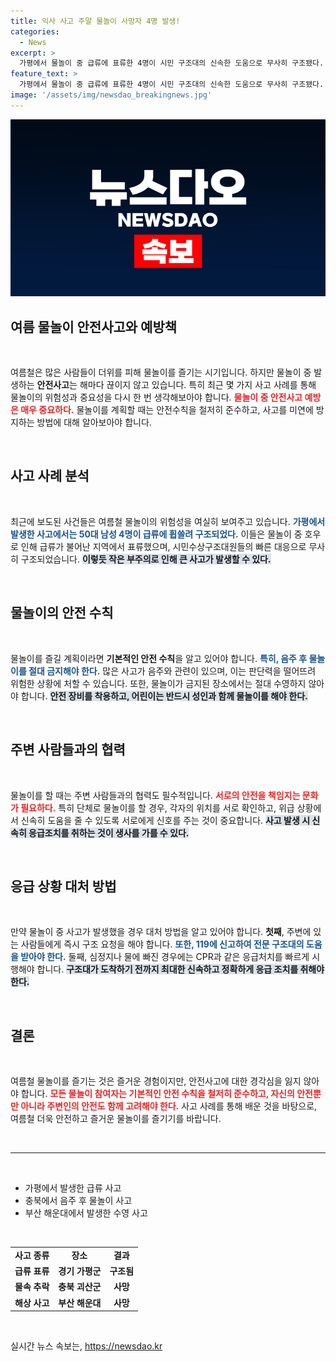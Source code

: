 ```yaml
---
title: 익사 사고 주말 물놀이 사망자 4명 발생!
categories:
  - News
excerpt: >
  가평에서 물놀이 중 급류에 표류한 4명이 시민 구조대의 신속한 도움으로 무사히 구조됐다. 이번 여름, 피서객 증가와 뜨거운 열기로 인해 사고가 잇따르고 있어 각별한 주의가 필요하다!
feature_text: >
  가평에서 물놀이 중 급류에 표류한 4명이 시민 구조대의 신속한 도움으로 무사히 구조됐다. 이번 여름, 피서객 증가와 뜨거운 열기로 인해 사고가 잇따르고 있어 각별한 주의가 필요하다!
image: '/assets/img/newsdao_breakingnews.jpg'
---
```


<p><img src="/assets/img/newsdao_breakingnews.jpg" alt="pcversion 속보" /></p>

<h2 data-ke-size="size26">여름 물놀이 안전사고와 예방책</h2>

<p data-ke-size="size16">&nbsp;</p>

<p>여름철은 많은 사람들이 더위를 피해 물놀이를 즐기는 시기입니다. 하지만 물놀이 중 발생하는 <b>안전사고</b>는 해마다 끊이지 않고 있습니다. 특히 최근 몇 가지 사고 사례를 통해 물놀이의 위험성과 중요성을 다시 한 번 생각해보아야 합니다. <b><span style="color: #ee2323;">물놀이 중 안전사고 예방은 매우 중요하다.</span></b> 물놀이를 계획할 때는 안전수칙을 철저히 준수하고, 사고를 미연에 방지하는 방법에 대해 알아보아야 합니다.</p>

<p data-ke-size="size16">&nbsp;</p>

<h2 data-ke-size="size26">사고 사례 분석</h2>

<p data-ke-size="size16">&nbsp;</p>

<p>최근에 보도된 사건들은 여름철 물놀이의 위험성을 여실히 보여주고 있습니다. <b><span style="color: #1a5490;">가평에서 발생한 사고에서는 50대 남성 4명이 급류에 휩쓸려 구조되었다.</span></b> 이들은 물놀이 중 호우로 인해 급류가 불어난 지역에서 표류했으며, 시민수상구조대원들의 빠른 대응으로 무사히 구조되었습니다. <b><span style="background-color: #21538527;">이렇듯 작은 부주의로 인해 큰 사고가 발생할 수 있다.</span></b></p>

<p data-ke-size="size16">&nbsp;</p>

<h2 data-ke-size="size26">물놀이의 안전 수칙</h2>

<p data-ke-size="size16">&nbsp;</p>

<p>물놀이를 즐길 계획이라면 <b>기본적인 안전 수칙</b>을 알고 있어야 합니다. <b><span style="color: #1a5490;">특히, 음주 후 물놀이를 절대 금지해야 한다.</span></b> 많은 사고가 음주와 관련이 있으며, 이는 판단력을 떨어뜨려 위험한 상황에 처할 수 있습니다. 또한, 물놀이가 금지된 장소에서는 절대 수영하지 않아야 합니다. <b><span style="background-color: #21538527;">안전 장비를 착용하고, 어린이는 반드시 성인과 함께 물놀이를 해야 한다.</span></b></p>

<p data-ke-size="size16">&nbsp;</p>

<h2 data-ke-size="size26">주변 사람들과의 협력</h2>

<p data-ke-size="size16">&nbsp;</p>

<p>물놀이를 할 때는 주변 사람들과의 협력도 필수적입니다. <b><span style="color: #ee2323;">서로의 안전을 책임지는 문화가 필요하다.</span></b> 특히 단체로 물놀이를 할 경우, 각자의 위치를 서로 확인하고, 위급 상황에서 신속히 도움을 줄 수 있도록 서로에게 신호를 주는 것이 중요합니다. <b><span style="background-color: #21538527;">사고 발생 시 신속히 응급조치를 취하는 것이 생사를 가를 수 있다.</span></b></p>

<p data-ke-size="size16">&nbsp;</p>

<h2 data-ke-size="size26">응급 상황 대처 방법</h2>

<p data-ke-size="size16">&nbsp;</p>

<p>만약 물놀이 중 사고가 발생했을 경우 대처 방법을 알고 있어야 합니다. <b>첫째</b>, 주변에 있는 사람들에게 즉시 구조 요청을 해야 합니다. <b><span style="color: #1a5490;">또한, 119에 신고하여 전문 구조대의 도움을 받아야 한다.</span></b> 둘째, 심정지나 물에 빠진 경우에는 CPR과 같은 응급처치를 빠르게 시행해야 합니다. <b><span style="background-color: #21538527;">구조대가 도착하기 전까지 최대한 신속하고 정확하게 응급 조치를 취해야 한다.</span></b></p>

<p data-ke-size="size16">&nbsp;</p>

<h2 data-ke-size="size26">결론</h2>

<p data-ke-size="size16">&nbsp;</p>

<p>여름철 물놀이를 즐기는 것은 즐거운 경험이지만, 안전사고에 대한 경각심을 잃지 않아야 합니다. <b><span style="color: #ee2323;">모든 물놀이 참여자는 기본적인 안전 수칙을 철저히 준수하고, 자신의 안전뿐만 아니라 주변인의 안전도 함께 고려해야 한다.</span></b> 사고 사례를 통해 배운 것을 바탕으로, 여름철 더욱 안전하고 즐거운 물놀이를 즐기기를 바랍니다.</p>

<p data-ke-size="size16">&nbsp;</p>

<hr>

<p data-ke-size="size16">&nbsp;</p>

<ul>
    <li>가평에서 발생한 급류 사고</li>
    <li>충북에서 음주 후 물놀이 사고</li>
    <li>부산 해운대에서 발생한 수영 사고</li>
</ul>

<p data-ke-size="size16">&nbsp;</p>

<table>
    <tr>
        <td style="text-align: center; height: 17px;"><b>사고 종류</b></td>
        <td style="text-align: center; height: 17px;"><b>장소</b></td>
        <td style="text-align: center; height: 17px;"><b>결과</b></td>
    </tr>
    <tr>
        <td style="text-align: center; height: 17px;"><b>급류 표류</b></td>
        <td style="text-align: center; height: 17px;"><b>경기 가평군</b></td>
        <td style="text-align: center; height: 17px;"><b>구조됨</b></td>
    </tr>
    <tr>
        <td style="text-align: center; height: 17px;"><b>물속 추락</b></td>
        <td style="text-align: center; height: 17px;"><b>충북 괴산군</b></td>
        <td style="text-align: center; height: 17px;"><b>사망</b></td>
    </tr>
    <tr>
        <td style="text-align: center; height: 17px;"><b>해상 사고</b></td>
        <td style="text-align: center; height: 17px;"><b>부산 해운대</b></td>
        <td style="text-align: center; height: 17px;"><b>사망</b></td>
    </tr>
</table>

<p data-ke-size="size16">&nbsp;</p>
실시간 뉴스 속보는, <a href="https://newsdao.kr" rel="dofollow">https://newsdao.kr</a>


